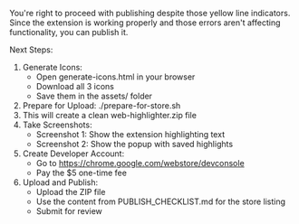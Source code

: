 You're right to proceed with publishing despite those yellow line indicators. Since the extension is working properly and those errors aren't affecting
functionality, you can publish it.

Next Steps:

1. Generate Icons:
   - Open generate-icons.html in your browser
   - Download all 3 icons
   - Save them in the assets/ folder
2. Prepare for Upload:
   ./prepare-for-store.sh
2. This will create a clean web-highlighter.zip file
3. Take Screenshots:
   - Screenshot 1: Show the extension highlighting text
   - Screenshot 2: Show the popup with saved highlights
4. Create Developer Account:
   - Go to https://chrome.google.com/webstore/devconsole
   - Pay the $5 one-time fee
5. Upload and Publish:
   - Upload the ZIP file
   - Use the content from PUBLISH_CHECKLIST.md for the store listing
   - Submit for review